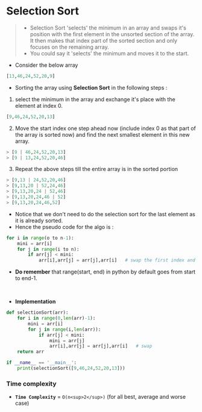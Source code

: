 # Selection Sort

>- Selection Sort 'selects' the minimum in an array and swaps it's position with the first element in the unsorted section of the array. It then makes that index part of the sorted section and only focuses on the remaining array. 
>- You could say it 'selects' the minimum and moves it to the start.
- Consider the below array 

```python
[13,46,24,52,20,9]
```
- Sorting the array using **Selection Sort** in the following steps : 
1. select the minimum in the array and exchange it's place with the element at index 0.

```python
[9,46,24,52,20,13]
```
2. Move the start index one step ahead now (include index 0 as that part of the array is sorted now) and find the next smallest element in this new array. 

```python
> [9 | 46,24,52,20,13]
> [9 | 13,24,52,20,46]
```
3. Repeat the above steps till the entire array is in the sorted portion 
   
```python 
> [9,13 | 24,52,20,46]
> [9,13,20 | 52,24,46]
> [9,13,20,24 | 52,46]
> [9,13,20,24,46 | 52]
> [9,13,20,24,46,52]
```
- Notice that we don't need to do the selection sort for the last element as it is already sorted.
- Hence the pseudo code for the algo is : 
  
```python 
for i in range(o to n-1):
    mini = arr[i]
    for j in range(i to n):
        if arr[j] < mini: 
            arr[i],arr[j] = arr[j],arr[i]   # swap the first index and the smallest index
```
- **Do remember** that range(start, end) in python by default goes from start to end-1.

<br>

- **Implementation**
```python
def selectionSort(arr):
    for i in range(0,len(arr)-1):
        mini = arr[i]
        for j in range(i,len(arr)):
            if arr[j] < mini:
                mini = arr[j]
                arr[i],arr[j] = arr[j],arr[i]   # swap
    return arr

if __name__ == '__main__':
    print(selectionSort([9,46,24,52,20,13]))
```

### Time complexity 

- **`Time Complexity`** = `O(n<sup>2</sup>)` (for all best, average and worse case)
